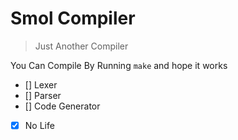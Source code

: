 # Smol Compiler
> Just Another Compiler

You Can Compile By Running `make` and hope it works

- [] Lexer
- [] Parser
- [] Code Generator
- [x] No Life
